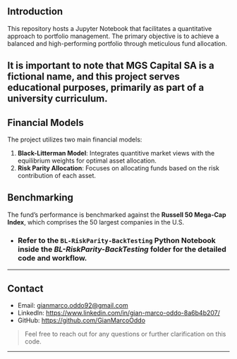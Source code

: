## Introduction
This repository hosts a Jupyter Notebook that facilitates a quantitative approach to portfolio management. The primary objective is to achieve a balanced and high-performing portfolio through meticulous fund allocation.
## **It is important to note that MGS Capital SA is a fictional name, and this project serves educational purposes, primarily as part of a university curriculum.**

## Financial Models
The project utilizes two main financial models:
1. **Black-Litterman Model**: Integrates quantitive market views with the equilibrium weights for optimal asset allocation.
2. **Risk Parity Allocation**: Focuses on allocating funds based on the risk contribution of each asset.

## Benchmarking
The fund’s performance is benchmarked against the **Russell 50 Mega-Cap Index**, which comprises the 50 largest companies in the U.S.

- ### Refer to the `BL-RiskParity-BackTesting` Python Notebook inside the *BL-RiskParity-BackTesting* folder for the detailed code and workflow.

---
## Contact

- Email: gianmarco.oddo92@gmail.com
- LinkedIn: https://www.linkedin.com/in/gian-marco-oddo-8a6b4b207/
- GitHub: https://github.com/GianMarcoOddo
> Feel free to reach out for any questions or further clarification on this code.
---
